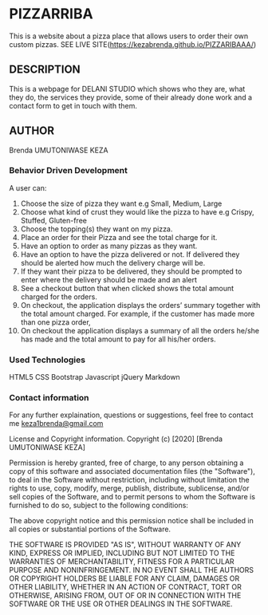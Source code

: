 # PIZZARRIBA
This is a website about a pizza place that allows users to order their own custom pizzas.
SEE LIVE SITE(https://kezabrenda.github.io/PIZZARIBAAA/)

## DESCRIPTION
This is a webpage for DELANI STUDIO which shows who they are, what they do, the services they provide, some of their already done work and a contact form to get in touch with them.

## AUTHOR
Brenda UMUTONIWASE KEZA

### Behavior Driven Development
A user can:

1. Choose the size of pizza they want e.g Small, Medium, Large
2. Choose what kind of crust they would like the pizza to have e.g Crispy, Stuffed, Gluten-free
3. Choose the topping(s) they want on my pizza.
4. Place an order for their Pizza and see the total charge for it.
5. Have an option to order as many pizzas as they want.
6. Have an option to have the pizza delivered or not.  If delivered they should be alerted how much the delivery charge will be.
7. If they want their pizza to be delivered, they should be prompted to enter where the delivery should be made and an alert 
8. See a checkout button that when clicked shows the total amount charged for the orders.
9. On checkout, the application displays the orders’ summary together with the total amount charged. For example, if the customer has made more than one pizza order, 
10. On checkout the application displays a summary of all the orders he/she has made and the total amount to pay for all his/her orders.

### Used Technologies
HTML5
CSS
Bootstrap
Javascript
jQuery
Markdown​

### Contact information
For any further explaination, questions or suggestions, feel free to contact me keza1brenda@gmail.com

License and Copyright information.
Copyright (c) [2020] [Brenda UMUTONIWASE KEZA]

Permission is hereby granted, free of charge, to any person obtaining a copy of this software and associated documentation files (the "Software"), to deal in the Software without restriction, including without limitation the rights to use, copy, modify, merge, publish, distribute, sublicense, and/or sell copies of the Software, and to permit persons to whom the Software is furnished to do so, subject to the following conditions:

The above copyright notice and this permission notice shall be included in all copies or substantial portions of the Software.

THE SOFTWARE IS PROVIDED "AS IS", WITHOUT WARRANTY OF ANY KIND, EXPRESS OR IMPLIED, INCLUDING BUT NOT LIMITED TO THE WARRANTIES OF MERCHANTABILITY, FITNESS FOR A PARTICULAR PURPOSE AND NONINFRINGEMENT. IN NO EVENT SHALL THE AUTHORS OR COPYRIGHT HOLDERS BE LIABLE FOR ANY CLAIM, DAMAGES OR OTHER LIABILITY, WHETHER IN AN ACTION OF CONTRACT, TORT OR OTHERWISE, ARISING FROM, OUT OF OR IN CONNECTION WITH THE SOFTWARE OR THE USE OR OTHER DEALINGS IN THE SOFTWARE.
